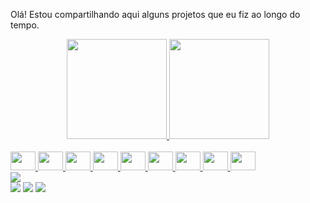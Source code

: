 Olá! Estou compartilhando aqui alguns projetos que eu fiz ao longo do tempo.

<!--
**KevenyLima/kevenylima** is a ✨ _special_ ✨ repository because its `README.md` (this file) appears on your GitHub profile.

Here are some ideas to get you started:

- 🔭 I’m currently working on ...
- 🌱 I’m currently learning ...
- 👯 I’m looking to collaborate on ...
- 🤔 I’m looking for help with ...
- 💬 Ask me about ...
- 📫 How to reach me: ...
- 😄 Pronouns: ...
- ⚡ Fun fact: ...
-->
<div align="center">
  <a href="https://github.com/KevenyLima">
  <img height="160em" src="https://github-readme-stats.vercel.app/api?username=KevenyLima&show_icons=true&theme=dracula&include_all_commits=true&count_private=true"/>
  <img height="160em" src="https://github-readme-stats.vercel.app/api/top-langs/?username=KevenyLima&layout=compact&langs_count=7&theme=dracula"/>
</div>

  </div>
<div style="display: inline_block"><br>
  <img src="https://cdn.jsdelivr.net/gh/devicons/devicon/icons/c/c-original.svg" height="30" width="40"/>
  <img src="https://cdn.jsdelivr.net/gh/devicons/devicon/icons/csharp/csharp-original.svg"height="30" width="40"/>
  <img src="https://cdn.jsdelivr.net/gh/devicons/devicon/icons/html5/html5-original.svg"height="30" width="40" />
  <img src="https://cdn.jsdelivr.net/gh/devicons/devicon/icons/css3/css3-original.svg" height="30" width="40" />
  <img src="https://cdn.jsdelivr.net/gh/devicons/devicon/icons/javascript/javascript-original.svg"height="30" width="40" />
  <img src="https://cdn.jsdelivr.net/gh/devicons/devicon/icons/typescript/typescript-original.svg"height="30" width="40" />
  <img src="https://cdn.jsdelivr.net/gh/devicons/devicon/icons/nodejs/nodejs-original.svg" height="30" width="40"/>
  <img src="https://cdn.jsdelivr.net/gh/devicons/devicon/icons/react/react-original.svg"height="30" width="40" />
  <img src="https://cdn.jsdelivr.net/gh/devicons/devicon/icons/nextjs/nextjs-original-wordmark.svg"height="30" width="40" />
</div>

<img src="https://github-readme-streak-stats.herokuapp.com/?user=leandro2585&theme=tokyonight_duo"/>


<div> 
  <a href = "mailto:keveny02@gmail.com"><img src="https://img.shields.io/badge/Gmail-D14836?style=for-the-badge&logo=gmail&logoColor=white" target="_blank"></a>
  <a href="https://www.linkedin.com/in/keveny-lima-87213b207" target="_blank"><img src="https://img.shields.io/badge/-LinkedIn-%230077B5?style=for-the-badge&logo=linkedin&logoColor=white" target="_blank"></a>
  <a href="https://api.whatsapp.com/send?phone=5585986145119&text=sua%20mensagem" target="_blank"><img src="https://img.shields.io/badge/WhatsApp-25D366?style=for-the-badge&logo=whatsapp&logoColor=white" target="_blank"></a>
  
